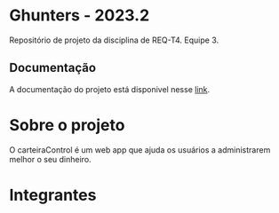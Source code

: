 # Ghunters - 2023.2
Repositório de projeto da disciplina de REQ-T4. Equipe 3.

## Documentação
A documentação do projeto está disponivel nesse <a href="#" target= "_blank">link</a>.

# Sobre o projeto
O carteiraControl é um web app que ajuda os usuários a administrarem melhor o seu dinheiro.

# Integrantes
